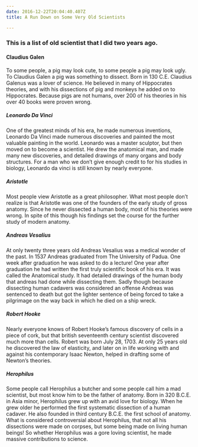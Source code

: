 ```yaml
---
date: 2016-12-22T20:04:40.407Z
title: A Run Down on Some Very Old Scientists

---
```


### This is a list of old scientist that I did two years ago.
#### Claudius Galen

To some people, a pig may look cute, to some people a pig may look ugly. To Claudius Galen a pig was something to dissect. Born in 130 C.E. Claudius Galenus was a lover of science. He believed in many of Hippocrates theories, and with his dissections of pig and monkeys he added on to Hippocrates. Because pigs are not humans, over 200 of his theories in his over 40 books were proven wrong.

##### Leonardo Da Vinci

One of the greatest minds of his era, he made numerous inventions, Leonardo Da Vinci made numerous discoveries and painted the most valuable painting in the world. Leonardo was a master sculptor, but then moved on to become a scientist. He drew the anatomical man, and made many new discoveries, and detailed drawings of many organs and body structures. For a man who we don’t give enough credit to for his studies in biology, Leonardo da vinci is still known by nearly everyone.

##### Aristotle
Most people view Aristotle as a great philosopher. What most people don’t realize is that Aristotle was one of the founders of the early study of gross anatomy. Since he never dissected a human body, most of his theories were wrong. In spite of this though his findings set the course for the further study of modern anatomy.

##### Andreas Vesalius
At only twenty three years old Andreas Vesalius was a medical wonder of the past. In 1537 Andreas graduated from The University of Padua. One week after graduation he was asked to do a lecture! One year after graduation he had written the first truly scientific book of his era. It was called the Anatomical study. It had detailed drawings of the human body that andreas had done while dissecting them. Sadly though because dissecting human cadavers was considered an offense Andreas was sentenced to death but got the lighter sentence of being forced to take a pilgrimage on the way back in which he died on a ship wreck.

##### Robert Hooke
Nearly everyone knows of Robert Hooke’s famous discovery of cells in a piece of cork, but that british seventeenth century scientist discovered much more than cells. Robert was born July 28, 1703. At only 25 years old he discovered the law of elasticity, and later on in life working with and against his contemporary Isaac Newton, helped in drafting some of Newton’s theories.

##### Herophilus
Some people call Herophilus a butcher and some people call him a mad scientist, but most know him to be the father of anatomy. Born in 320 B.C.E. in Asia minor, Herophilus grew up with an avid love for biology. When he grew older he performed the first systematic dissection of a human cadaver. He also founded in third century B.C.E. the first school of anatomy. What is considered controversial about Herophilus, that not all his dissections were made on corpses, but some being made on living human beings! So whether Herophilus was a gore loving scientist, he made massive contributions to science.
